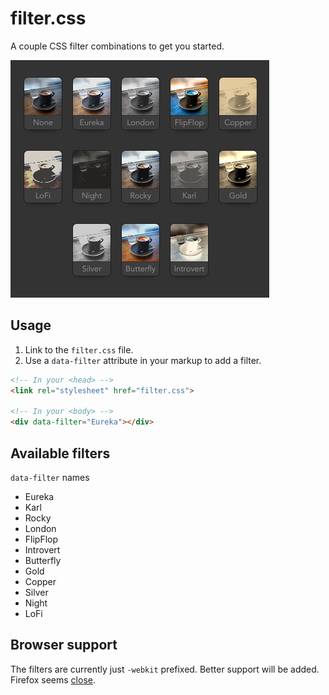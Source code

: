 filter.css
==========

A couple CSS filter combinations to get you started.

![ScreenShot](ScreenShot.png)


## Usage

1. Link to the `filter.css` file.
2. Use a `data-filter` attribute in your markup to add a filter.

```html
<!-- In your <head> -->
<link rel="stylesheet" href="filter.css">

<!-- In your <body> -->
<div data-filter="Eureka"></div>
```



## Available filters

`data-filter` names

- Eureka
- Karl
- Rocky
- London
- FlipFlop
- Introvert
- Butterfly
- Gold
- Copper
- Silver
- Night
- LoFi



## Browser support

The filters are currently just `-webkit` prefixed. Better support will be added. Firefox seems [close](https://bugzilla.mozilla.org/show_bug.cgi?id=1057180).
